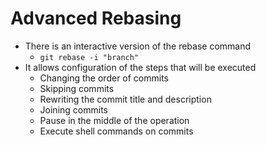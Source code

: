 Advanced Rebasing
=================

- There is an interactive version of the rebase command
    - `git rebase -i "branch"`
- It allows configuration of the steps that will be executed
    - Changing the order of commits
    - Skipping commits
    - Rewriting the commit title and description
    - Joining commits
    - Pause in the middle of the operation
    - Execute shell commands on commits
